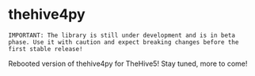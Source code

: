 # thehive4py

    IMPORTANT: The library is still under development and is in beta phase. Use it with caution and expect breaking changes before the first stable release!

Rebooted version of thehive4py for TheHive5! Stay tuned, more to come!

